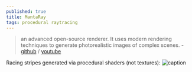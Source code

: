 ```yaml
---
published: true
title: MantaRay
tags: procedural raytracing
---
```

>  an advanced open-source renderer. It uses modern rendering techniques to generate photorealistic images of complex scenes. - [github](https://github.com/ange-yaghi/manta-ray) / [youtube](https://www.youtube.com/channel/UCV0t1y4h_6-2SqEpXBXgwFQ)

Racing stripes generated via procedural shaders (not textures):
![caption](https://github.com/ange-yaghi/manta-ray/raw/master/docs/public/samples/2021-05-06_T01_02_44_quick_render_S16384.jpg?raw=true)
